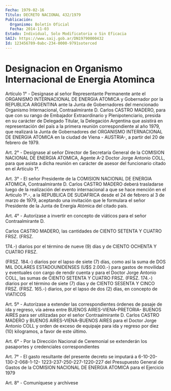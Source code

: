 ```yaml
---
Fecha: 1979-02-16
Título: DECRETO NACIONAL 432/1979
Publicación:
  Organismo: Boletín Oficial
  Fecha: 2014-11-03
Estado: Individual, Solo Modificatoria o Sin Eficacia
SAIJ: https://www.saij.gob.ar/DN19790000432
Id: 123456789-0abc-234-0000-9791soterced
---
```

# Designacion en Organismo Internacional de Energia Atominca

<a id="1"></a>
Artículo 1° - Desígnase al señor Representante Permanente ante el ORGANISMO INTERNACIONAL DE ENERGIA ATOMICA y Gobernador por la REPUBLICA ARGENTINA ante la Junta de Gobernadores del mencionado Organismo Internacional, Contraalmirante D. Carlos CASTRO MADERO, para que con su rango de Embajador Extraordinario y Plenipotenciario, presida en su carácter de Delegado Titular, la Delegación Argentina que asistirá en representación del país a la primera reunión correspondiente al año 1979, que realizará la Junta de Gobernadores del ORGANISMO INTERNACIONAL DE ENERGIA ATOMICA en la ciudad de Viena - AUSTRIA-, a partir del 20 de febrero de 1979.

<a id="2"></a>
Art. 2° - Desígnase al señor Director de Secretaría General de la COMISION NACIONAL DE ENERGIA ATOMICA, Agente A-2 Doctor Jorge Antonio COLL, para que asista a dicha reunión en carácter de asesor del funcionario citado en el Artículo 1°.

<a id="3"></a>
Art. 3° - El señor Presidente de la COMISION NACIONAL DE ENERGIA ATOMICA, Contraalmirante D. Carlos CASTRO MADERO deberá trasladarse luego de la realización del evento internacional a que se hace mención en el Articulo 1º.-, a la REPUBLICA DE SUDAFRICA desde el 24 de febrero al 3 de marzo de 1979, aceptando una invitación que le formulara el señor Presidente de la Junta de Energía Atómica del citado país.

<a id="4"></a>
Art. 4° - Autorízase a invertir en concepto de viáticos para el señor Contraalmirante D.

Carlos CASTRO MADERO, las cantidades de CIENTO SETENTA Y CUATRO FRSZ. (FRSZ.

174.-) diarios por el término de nueve (9) días y de CIENTO OCHENTA Y CUATRO FRSZ.

(FRSZ. 184.-) diarios por el lapso de siete (7) días, como así la suma de DOS MIL DOLARES ESTADOUNIDENSES (U$S 2.000.-) para gastos de movilidad y eventuales con cargo de rendir cuenta y para el Doctor Jorge Antonio COLL, las sumas de CIENTO SETENTA Y CUATRO FRSZ. (FRSZ. 174.-) diarios por el término de siete (7) días y de CIENTO SESENTA Y CINCO FRSZ. (FRSZ. 165.-) diarios, por el lapso de dos (2) días, en concepto de VIATICOS

<a id="5"></a>
Art. 5º - Autorízase a extender las correspondientes órdenes de pasaje de ida y regreso, vía aérea entre BUENOS AIRES-VIENA-PRETORIA- BUENOS AIRES para ser utilizadas por el señor Contraalmirante D. Carlos CASTRO MADERO y BUENOS AIRES-VIENA-BUENOS AIRES para el Doctor Jorge Antonio COLL y orden de exceso de equipaje para ida y regreso por diez (10) kilogramos, a favor de este último.

<a id="6"></a>
Art. 6° - Por la Dirección Nacional de Ceremonial se extenderán los pasaportes y credenciales correspondientes

<a id="7"></a>
Art. 7° - El gasto resultante del presente decreto se imputará a 6-10-20-130-2-068-1-12- 1223-237-250-227-1220-227 del Presupuesto General de Gastos de la COMISION NACIONAL DE ENERGIA ATOMICA para el Ejercicio 1979

<a id="8"></a>
Art. 8° - Comuníquese y archívese